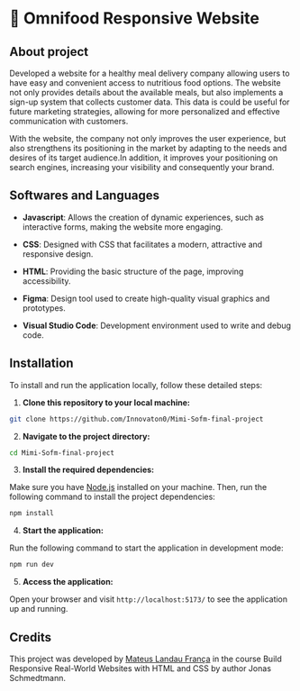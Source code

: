 # 🥑 Omnifood Responsive Website

## About project

Developed a website for a healthy meal delivery company allowing users to have easy and convenient access to nutritious food options. The website not only provides details about the available meals, but also implements a sign-up system that collects customer data. This data is could be useful for future marketing strategies, allowing for more personalized and effective communication with customers. 

With the website, the company not only improves the user experience, but also strengthens its positioning in the market by adapting to the needs and desires of its target audience.In addition, it improves your positioning on search engines, increasing your visibility and consequently your brand.


## Softwares and Languages

- **Javascript**: Allows the creation of dynamic experiences, such as interactive forms, making the website more engaging.

- **CSS**: Designed with CSS that facilitates a modern, attractive and responsive design.

- **HTML**: Providing the basic structure of the page, improving accessibility.

- **Figma**: Design tool used to create high-quality visual graphics and prototypes.

- **Visual Studio Code**: Development environment used to write and debug code.


## Installation

To install and run the application locally, follow these detailed steps:

1. **Clone this repository to your local machine:**

```bash
git clone https://github.com/Innovaton0/Mimi-Sofm-final-project
```

2. **Navigate to the project directory:**

```bash
cd Mimi-Sofm-final-project
```

3. **Install the required dependencies:**

Make sure you have [Node.js](https://nodejs.org/) installed on your machine. Then, run the following command to install the project dependencies:

```bash
npm install
```

4. **Start the application:**

Run the following command to start the application in development mode:

```bash
npm run dev
```

5. **Access the application:**

Open your browser and visit `http://localhost:5173/` to see the application up and running.


## Credits

This project was developed by [Mateus Landau França](https://github.com/francamateus93) in the course Build Responsive Real-World Websites with HTML and CSS by author Jonas Schmedtmann.
